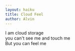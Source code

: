 ```yaml
---
layout: haiku
title: Cloud Feel
author: Alvin
---
```


I am cloud storage<br>
you can't see me and touch me<br>
But you can feel me<br>